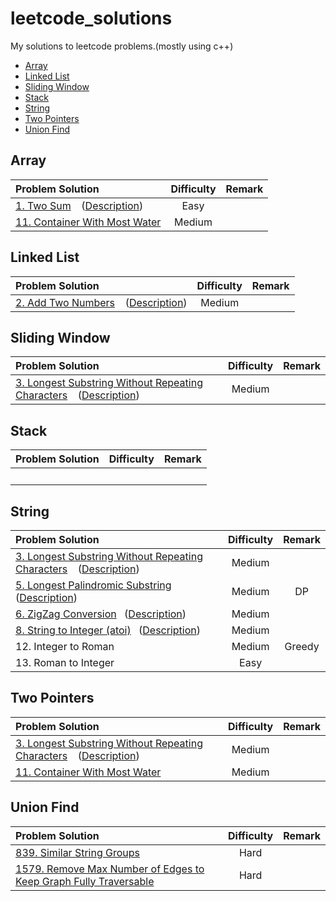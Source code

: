 # leetcode_solutions
My solutions to leetcode problems.(mostly using c++)

* [Array](#Array)
* [Linked List](#LinkedList)
* [Sliding Window](#Sliding)
* [Stack](#Stack)
* [String](#String)
* [Two Pointers](#TwoPointers)
* [Union Find](#UnionFind)



## <span id="Array">Array</span>
Problem Solution|Difficulty|Remark
:----|:----:|:----:
[1. Two Sum](https://github.com/Rainm2722/leetcode_solutions/blob/master/solutions/0001.Two_Sum.cpp) &ensp; ([Description](https://leetcode-cn.com/problems/two-sum/)) | Easy
[11. Container With Most Water](https://github.com/Rainm2722/leetcode_solutions/blob/master/solutions/0011.Container_With_Most_Water.cpp) | Medium | 


## <span id="LinkedList">Linked List</span>
Problem Solution|Difficulty|Remark
:----|:----:|:----:
[2. Add Two Numbers](https://github.com/Rainm2722/leetcode_solutions/blob/master/solutions/0002.Add_Two_Numbers.cpp) &ensp; ([Description](https://leetcode-cn.com/problems/add-two-numbers/)) | Medium


## <span id="Sliding">Sliding Window</span>
Problem Solution|Difficulty|Remark
:----|:----:|:----:
[3. Longest Substring Without Repeating Characters](https://github.com/Rainm2722/leetcode_solutions/blob/master/solutions/0003.Longest_Substring_Without_Repeating_Characters.cpp) &ensp; ([Description](https://leetcode-cn.com/problems/longest-substring-without-repeating-characters/)) | Medium | 
## <span id="Stack">Stack</span>
Problem Solution|Difficulty|Remark
:----|:----:|:----:
&ensp; | &ensp; 


## <span id="String">String</span>
Problem Solution|Difficulty|Remark
:----|:----:|:----:
[3. Longest Substring Without Repeating Characters](https://github.com/Rainm2722/leetcode_solutions/blob/master/solutions/0003.Longest_Substring_Without_Repeating_Characters.cpp) &ensp; ([Description](https://leetcode-cn.com/problems/longest-substring-without-repeating-characters/)) | Medium | 
[5. Longest Palindromic Substring](https://github.com/Rainm2722/leetcode_solutions/blob/master/solutions/0005.Longest_Palindromic_Substring.cpp)&ensp; ([Description](https://leetcode-cn.com/problems/longest-palindromic-substring/)) | Medium|DP 
[6. ZigZag Conversion](https://github.com/Rainm2722/leetcode_solutions/blob/master/solutions/0006.ZigZag_Conversion.cpp)&ensp; ([Description](https://leetcode-cn.com/problems/zigzag-conversion/)) | Medium
[8. String to Integer (atoi)](https://github.com/Rainm2722/leetcode_solutions/blob/master/solutions/0008.String_to_Integer_atoi.cpp)&ensp; ([Description](https://leetcode-cn.com/problems/string-to-integer-atoi/)) | Medium
12. Integer to Roman | Medium | Greedy
13. Roman to Integer | Easy |


## <span id="TwoPointers">Two Pointers</span>
Problem Solution|Difficulty|Remark
:----|:----:|:----:
[3. Longest Substring Without Repeating Characters](https://github.com/Rainm2722/leetcode_solutions/blob/master/solutions/0003.Longest_Substring_Without_Repeating_Characters.cpp) &ensp; ([Description](https://leetcode-cn.com/problems/longest-substring-without-repeating-characters/)) | Medium | 
[11. Container With Most Water](https://github.com/Rainm2722/leetcode_solutions/blob/master/solutions/0011.Container_With_Most_Water.cpp) | Medium | 


## <span id="UnionFind">Union Find</span>
Problem Solution|Difficulty|Remark
:----|:----:|:----:
[839. Similar String Groups](https://github.com/Rainm2722/leetcode_solutions/blob/master/solutions/0839.Similar_String_Groups.cpp) | Hard | 
[1579. Remove Max Number of Edges to Keep Graph Fully Traversable](https://github.com/Rainm2722/leetcode_solutions/blob/master/solutions/1579.Remove_Max_Number_of_Edges_to_Keep_Graph_Fully_Traversable.cpp) | Hard | 
